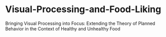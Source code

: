 # Visual-Processing-and-Food-Liking
Bringing Visual Processing into Focus: Extending the Theory of Planned Behavior in the Context of Healthy and Unhealthy Food

